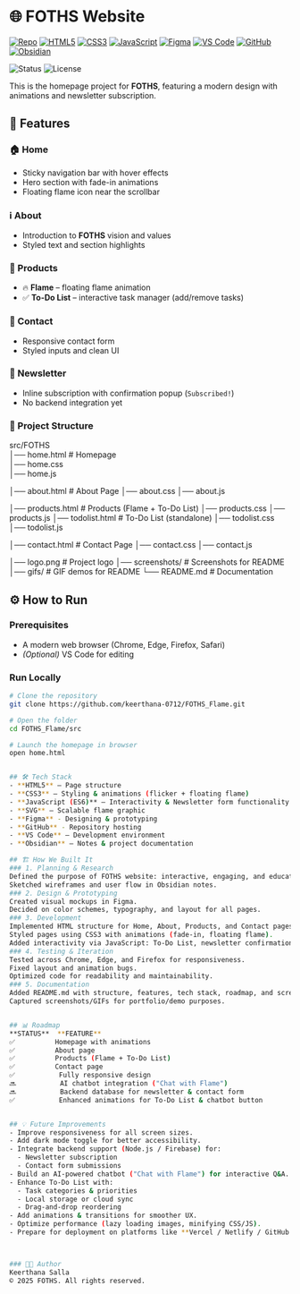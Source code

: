 # 🌐 FOTHS Website

[![Repo](https://img.shields.io/badge/GitHub-FOTHS__Flame-181717?style=for-the-badge&logo=github&logoColor=white)](https://github.com/keerthana-0712/FOTHS_Flame)
[![HTML5](https://img.shields.io/badge/HTML5-E34F26?style=for-the-badge&logo=html5&logoColor=white)](https://developer.mozilla.org/en-US/docs/Web/HTML)
[![CSS3](https://img.shields.io/badge/CSS3-1572B6?style=for-the-badge&logo=css3&logoColor=white)](https://developer.mozilla.org/en-US/docs/Web/CSS)
[![JavaScript](https://img.shields.io/badge/JavaScript-F7DF1E?style=for-the-badge&logo=javascript&logoColor=black)](https://developer.mozilla.org/en-US/docs/Web/JavaScript)
[![Figma](https://img.shields.io/badge/Figma-F24E1E?style=for-the-badge&logo=figma&logoColor=white)](https://www.figma.com/)
[![VS Code](https://img.shields.io/badge/VS_Code-007ACC?style=for-the-badge&logo=visualstudiocode&logoColor=white)](https://code.visualstudio.com/)
[![GitHub](https://img.shields.io/badge/GitHub-181717?style=for-the-badge&logo=github&logoColor=white)](https://github.com/)
[![Obsidian](https://img.shields.io/badge/Obsidian-483699?style=for-the-badge&logo=obsidian&logoColor=white)](https://obsidian.md/)

![Status](https://img.shields.io/badge/Status-Completed-brightgreen?style=for-the-badge)
![License](https://img.shields.io/badge/License-All%20Rights%20Reserved-red?style=for-the-badge)


This is the homepage project for **FOTHS**, featuring a modern design with animations and newsletter subscription.

## 🚀 Features
### 🏠 Home
- Sticky navigation bar with hover effects
- Hero section with fade-in animations
- Floating flame icon near the scrollbar

### ℹ️ About
- Introduction to **FOTHS** vision and values
- Styled text and section highlights

### 🛒 Products
- 🔥 **Flame** – floating flame animation
- ✅ **To-Do List** – interactive task manager (add/remove tasks)

### 📩 Contact
- Responsive contact form
- Styled inputs and clean UI

### 📧 Newsletter
- Inline subscription with confirmation popup (`Subscribed!`)
- No backend integration yet


### 📂 Project Structure
src/FOTHS <br />
│── home.html                       # Homepage <br />
│── home.css <br />
│── home.js <br />

│── about.html         # About Page
│── about.css
│── about.js

│── products.html      # Products (Flame + To-Do List)
│── products.css
│── products.js
│── todolist.html      # To-Do List (standalone)
│── todolist.css
│── todolist.js

│── contact.html       # Contact Page
│── contact.css
│── contact.js

│── logo.png           # Project logo
│── screenshots/       # Screenshots for README
│── gifs/              # GIF demos for README
└── README.md          # Documentation


## ⚙️ How to Run
### Prerequisites
- A modern web browser (Chrome, Edge, Firefox, Safari)
- *(Optional)* VS Code for editing

### Run Locally
```bash
# Clone the repository
git clone https://github.com/keerthana-0712/FOTHS_Flame.git

# Open the folder
cd FOTHS_Flame/src

# Launch the homepage in browser
open home.html


## 🛠️ Tech Stack
- **HTML5** – Page structure
- **CSS3** – Styling & animations (flicker + floating flame)
- **JavaScript (ES6)** – Interactivity & Newsletter form functionality
- **SVG** – Scalable flame graphic
- **Figma** - Designing & prototyping
- **GitHub** - Repository hosting
- **VS Code** – Development environment
- **Obsidian** – Notes & project documentation

## 🏗️ How We Built It
### 1. Planning & Research
Defined the purpose of FOTHS website: interactive, engaging, and educational.
Sketched wireframes and user flow in Obsidian notes.
### 2. Design & Prototyping
Created visual mockups in Figma.
Decided on color schemes, typography, and layout for all pages.
### 3. Development
Implemented HTML structure for Home, About, Products, and Contact pages.
Styled pages using CSS3 with animations (fade-in, floating flame).
Added interactivity via JavaScript: To-Do List, newsletter confirmation.
### 4. Testing & Iteration
Tested across Chrome, Edge, and Firefox for responsiveness.
Fixed layout and animation bugs.
Optimized code for readability and maintainability.
### 5. Documentation
Added README.md with structure, features, tech stack, roadmap, and screenshots.
Captured screenshots/GIFs for portfolio/demo purposes.


## 📊 Roadmap
**STATUS**	**FEATURE**
✅	       Homepage with animations
✅	       About page
✅	       Products (Flame + To-Do List)
✅	       Contact page
✅	        Fully responsive design
🔜	        AI chatbot integration ("Chat with Flame")
🔜	        Backend database for newsletter & contact form
✅	        Enhanced animations for To-Do List & chatbot button


## 💡 Future Improvements
- Improve responsiveness for all screen sizes.  
- Add dark mode toggle for better accessibility.  
- Integrate backend support (Node.js / Firebase) for:  
  - Newsletter subscription  
  - Contact form submissions  
- Build an AI-powered chatbot ("Chat with Flame") for interactive Q&A.  
- Enhance To-Do List with:  
  - Task categories & priorities  
  - Local storage or cloud sync  
  - Drag-and-drop reordering  
- Add animations & transitions for smoother UX.  
- Optimize performance (lazy loading images, minifying CSS/JS).  
- Prepare for deployment on platforms like **Vercel / Netlify / GitHub Pages**.  



### 👨‍💻 Author
Keerthana Salla
© 2025 FOTHS. All rights reserved.
